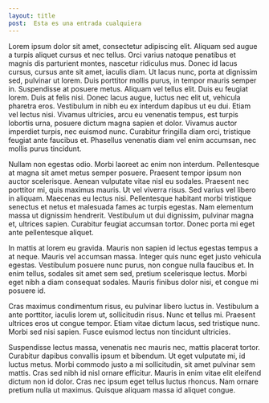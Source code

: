 ```yaml
---
layout: title
post:  Esta es una entrada cualquiera
---
```



Lorem ipsum dolor sit amet, consectetur adipiscing elit. Aliquam sed augue a turpis aliquet cursus et nec tellus. Orci varius natoque penatibus et magnis dis parturient montes, nascetur ridiculus mus. Donec id lacus cursus, cursus ante sit amet, iaculis diam. Ut lacus nunc, porta at dignissim sed, pulvinar ut lorem. Duis porttitor mollis purus, in tempor mauris semper in. Suspendisse at posuere metus. Aliquam vel tellus elit. Duis eu feugiat lorem. Duis at felis nisi. Donec lacus augue, luctus nec elit ut, vehicula pharetra eros. Vestibulum in nibh eu ex interdum dapibus ut eu dui. Etiam vel lectus nisi. Vivamus ultricies, arcu eu venenatis tempus, est turpis lobortis urna, posuere dictum magna sapien et dolor. Vivamus auctor imperdiet turpis, nec euismod nunc. Curabitur fringilla diam orci, tristique feugiat ante faucibus et. Phasellus venenatis diam vel enim accumsan, nec mollis purus tincidunt.

Nullam non egestas odio. Morbi laoreet ac enim non interdum. Pellentesque at magna sit amet metus semper posuere. Praesent tempor ipsum non auctor scelerisque. Aenean vulputate vitae nisl eu sodales. Praesent nec porttitor mi, quis maximus mauris. Ut vel viverra risus. Sed varius vel libero in aliquam. Maecenas eu lectus nisi. Pellentesque habitant morbi tristique senectus et netus et malesuada fames ac turpis egestas. Nam elementum massa ut dignissim hendrerit. Vestibulum ut dui dignissim, pulvinar magna et, ultrices sapien. Curabitur feugiat accumsan tortor. Donec porta mi eget ante pellentesque aliquet.

In mattis at lorem eu gravida. Mauris non sapien id lectus egestas tempus a at neque. Mauris vel accumsan massa. Integer quis nunc eget justo vehicula egestas. Vestibulum posuere nunc purus, non congue nulla faucibus et. In enim tellus, sodales sit amet sem sed, pretium scelerisque lectus. Morbi eget nibh a diam consequat sodales. Mauris finibus dolor nisi, et congue mi posuere id.

Cras maximus condimentum risus, eu pulvinar libero luctus in. Vestibulum a ante porttitor, iaculis lorem ut, sollicitudin risus. Nunc et tellus mi. Praesent ultrices eros ut congue tempor. Etiam vitae dictum lacus, sed tristique nunc. Morbi sed nisi sapien. Fusce euismod lectus non tincidunt ultricies.

Suspendisse lectus massa, venenatis nec mauris nec, mattis placerat tortor. Curabitur dapibus convallis ipsum et bibendum. Ut eget vulputate mi, id luctus metus. Morbi commodo justo a mi sollicitudin, sit amet pulvinar sem mattis. Cras sed nibh id nisl ornare efficitur. Mauris in enim vitae elit eleifend dictum non id dolor. Cras nec ipsum eget tellus luctus rhoncus. Nam ornare pretium nulla ut maximus. Quisque aliquam massa id aliquet congue. 
